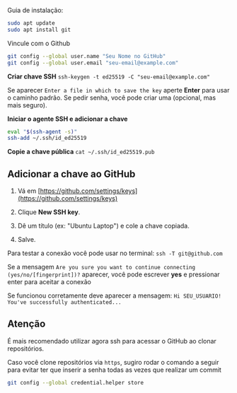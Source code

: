 Guia de instalação:

``` Bash
sudo apt update
sudo apt install git
```

Vincule com o Github
```Bash
git config --global user.name "Seu Nome no GitHub"
git config --global user.email "seu-email@example.com"
```

**Criar chave SSH**
`ssh-keygen -t ed25519 -C "seu-email@example.com"`

Se aparecer `Enter a file in which to save the key` aperte **Enter** para usar o caminho padrão. Se pedir senha, você pode criar uma (opcional, mas mais seguro).

**Iniciar o agente SSH e adicionar a chave**
```Bash
eval "$(ssh-agent -s)"
ssh-add ~/.ssh/id_ed25519
```

**Copie a chave pública**
`cat ~/.ssh/id_ed25519.pub`

## **Adicionar a chave ao GitHub**

1. Vá em [https://github.com/settings/keys](https://github.com/settings/keys)

2. Clique **New SSH key**.

3. Dê um título (ex: "Ubuntu Laptop") e cole a chave copiada.

4. Salve.

Para testar a conexão você pode usar no terminal:
`ssh -T git@github.com`

Se a mensagem `Are you sure you want to continue connecting (yes/no/[fingerprint])?` aparecer, você pode escrever **yes** e pressionar enter para aceitar a conexão

Se funcionou corretamente deve aparecer a mensagem:
`Hi SEU_USUARIO! You've successfully authenticated...`

## Atenção
É mais recomendado utilizar agora ssh para acessar o GitHub ao clonar repositórios.

Caso você clone repositórios via `https`, sugiro rodar o comando a seguir para evitar ter que inserir a senha todas as vezes que realizar um commit
```Bash
git config --global credential.helper store
```